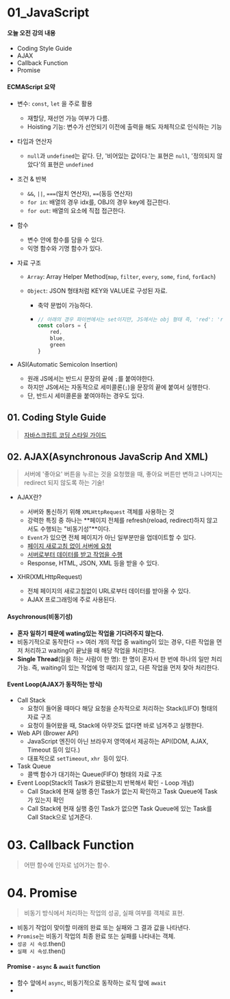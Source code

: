 # 01_JavaScript



#### 오늘 오전 강의 내용

- Coding Style Guide
- AJAX
- Callback Function
- Promise



#### ECMAScript 요약

- 변수: `const`, `let` 을 주로 활용

  - 재할당, 재선언 가능 여부가 다름.
  - Hoisting 기능: 변수가 선언되기 이전에 출력을 해도 자체적으로 인식하는 기능

- 타입과 연산자

  - `null`과 `undefined`는 같다. 단, '비어있는 값이다.'는 표현은 `null`, '정의되지 않았다'의 표현은 `undefined`

- 조건 & 반복

  - `&&`, `||`, `===`(일치 연산자), `==`(동등 연산자)
  - `for in`: 배열의 경우 idx를, OBJ의 경우 key에 접근한다.
  - `for out`: 배열의 요소에 직접 접근한다.

- 함수

  - 변수 안에 함수를 담을 수 있다.
  - 익명 함수와 기명 함수가 있다.

- 자료 구조

  - `Array`: Array Helper Method(`map`, `filter`, `every`, `some`, `find`, `forEach`)

  - `Object`: JSON 형태처럼 KEY와 VALUE로 구성된 자료.

    - 축약 문법이 가능하다.

    - ```javascript
      // 아래의 경우 파이썬에서는 set이지만, JS에서는 obj 형태 즉, 'red': 'red'로 인식한다.
      const colors = {
          red,
          blue,
          green
      }
      ```

- ASI(Automatic Semicolon Insertion)

  - 원래 JS에서는 반드시 문장의 끝에 `;`를 붙여야한다.
  - 하지만 JS에서는 자동적으로 세미콜론(`;`)을 문장의 끝에 붙여서 실행한다.
  - 단, 반드시 세미콜론을 붙여야하는 경우도 있다.





## 01. Coding Style Guide

> [자바스크립트 코딩 스타일 가이드](https://standardjs.com/rules-kokr.html)





## 02. AJAX(Asynchronous JavaScrip And XML)

> 서버에 '좋아요' 버튼을 누르는 것을 요청했을 때, 좋아요 버튼만 변하고 나머지는 redirect 되지 않도록 하는 기술!



- AJAX란?
  - 서버와 통신하기 위해 `XMLHttpRequest` 객체를 사용하는 것
  - 강력한 특징 중 하나는 **페이지 전체를 refresh(reload, redirect)하지 않고서도 수행되는 "비동기성"**이다.
  - `Event`가 있으면 전체 페이지가 아닌 일부분만을 업데이트할 수 있다.
  - <u>페이지 새로고침 없이 서버에 요청</u>
  - <u>서버로부터 데이터를 받고 작업을 수행</u>
  - Response, HTML, JSON, XML 등을 받을 수 있다.

- XHR(XMLHttpRequest)
  - 전체 페이지의 새로고침없이 URL로부터 데이터를 받아올 수 있다.
  - AJAX 프로그래밍에 주로 사용된다.





#### Asychronous(비동기성)

- **혼자 일하기 때문에 wating있는 작업을 기다려주지 않는다.**
- 비동기적으로 동작한다 => 여러 개의 작업 중 waiting이 있는 경우, 다른 작업을 먼저 처리하고 waiting이 끝났을 때 해당 작업을 처리한다.
- **Single Thread**(일을 하는 사람이 한 명): 한 명이 혼자서 한 번에 하나의 일만 처리 가능. 즉, waiting이 있는 작업에 멍 때리지 않고, 다른 작업을 먼저 찾아 처리한다.





#### Event Loop(AJAX가 동작하는 방식)

- Call Stack
  - 요청이 들어올 때마다 해당 요청을 순차적으로 처리하는 Stack(LIFO) 형태의 자료 구조
  - 요청이 들어왔을 때, Stack에 아무것도 없다면 바로 넘겨주고 실행한다.
- Web API (Brower API)
  - JavaScript 엔진이 아닌 브라우저 영역에서 제공하는 API(DOM, AJAX, Timeout 등이 있다.)
  - 대표적으로 `setTimeout`, `xhr `등이 있다.
- Task Queue
  - 콜백 함수가 대기하는 Queue(FIFO) 형태의 자료 구조
- Event Loop(Stack의 Task가 완료됐는지 반복해서 확인 - Loop 개념)
  - Call Stack에 현재 실행 중인 Task가 없는지 확인하고 Task Queue에 Task가 있는지 확인
  - Call Stack에 현재 실행 중인 Task가 없으면 Task Queue에 있는 Task를 Call Stack으로 넘겨준다.



# 03. Callback Function

> 어떤 함수에 인자로 넘어가는 함수.







# 04. Promise

> 비동기 방식에서 처리하는 작업의 성공, 실패 여부를 객체로 표현.



- 비동기 작업이 맞이할 미래의 완료 또는 실패와 그 결과 값을 나타낸다.
- `Promise`는 비동기 작업의 최종 완료 또는 실패를 나타내는 객체.
- `성공 시 속성`.then(<do Something>)
- `실패 시 속성`.then(<do Something>)



#### Promise - `async` & `await` function

- 함수 앞에서 `async`, 비동기적으로 동작하는 로직 앞에 `await`
- 



